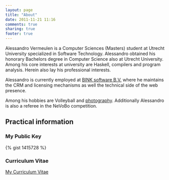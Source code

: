 ```yaml
---
layout: page
title: "About"
date: 2011-11-21 11:16
comments: true
sharing: true
footer: true
---
```


Alessandro Vermeulen is a Computer Sciences (Masters) student at Utrecht
University specialized in Software Technology. Alessandro obtained his honorary
Bachelors degree in Computer Science also at Utrecht University. Among his core
interests at university are Haskell, compilers and program analysis. Herein also
lay his professional interests.

Alessandro is currently employed at [BINK software B.V.](http://www.binksoftware.nl) 
where he maintains the CRM and licensing mechanisms as well the technical side
of the web presence.

Among his hobbies are Volleyball and
[photography](/photography). Additionally Alessandro is also a referee in the NeVoBo competition.

## Practical information
### My Public Key
{% gist 1415728 %}

### Curriculum Vitae
[My Curriculum Vitae](/downloads/cv.pdf "Curriculum Vitae of Alessandro Vermeulen")